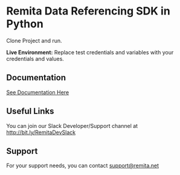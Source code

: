 # Remita Data Referencing SDK in Python
Clone Project and run. 
<p><b> Live Environment:</b> Replace test credentials and variables with your credentials and values.

## Documentation
[See Documentation Here](https://github.com/RemitaNet/remita-data-referencing-sdk-php/blob/main/doc/Remita%20Loan%20Service-IntegrationDocumentation_vs6.3.0.pdf)

## Useful Links
You can join our Slack Developer/Support channel at http://bit.ly/RemitaDevSlack

## Support
For your support needs, you can contact support@remita.net
